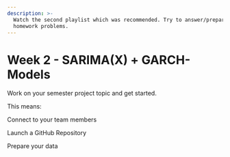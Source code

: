 ```yaml
---
description: >-
  Watch the second playlist which was recommended. Try to answer/prepare the
  homework problems.
---
```


# Week 2 - SARIMA(X) + GARCH-Models

Work on your semester project topic and get started.&#x20;

This means:

Connect to your team members

Launch a GitHub Repository

Prepare your data

